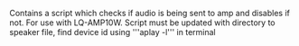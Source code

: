 Contains a script which checks if audio is being sent to amp and disables if not. 
For use with LQ-AMP10W.
Script must be updated with directory to speaker file, find device id using '''aplay -l''' in terminal
